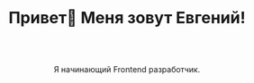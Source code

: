 <br clear="both">

###

<h1 align="center">Привет👋 Меня зовут Евгений!</h1>
<br/>
<br/>








<p align="center">Я начинающий Frontend разработчик.</p>
<br/>
<br/>












